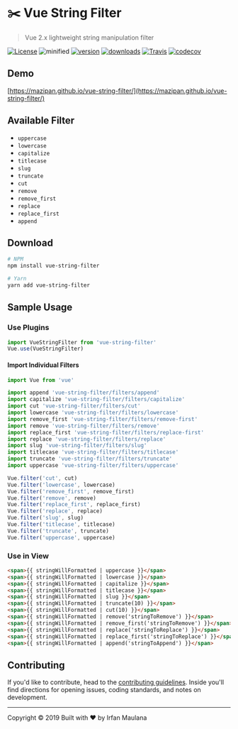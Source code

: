 # :scissors: Vue String Filter

> Vue 2.x lightweight string manipulation filter

[![License](https://img.shields.io/github/license/mazipan/vue-string-filter.svg?maxAge=3600)](https://github.com/mazipan/vue-string-filter) ![minified](https://badgen.net/bundlephobia/minzip/vue-string-filter) [![version](https://img.shields.io/npm/v/vue-string-filter.svg)](https://www.npmjs.com/package/vue-string-filter) [![downloads](https://img.shields.io/npm/dt/vue-string-filter.svg)](https://www.npmjs.com/package/vue-string-filter) [![Travis](https://img.shields.io/travis/mazipan/vue-string-filter.svg)](https://travis-ci.org/mazipan/vue-string-filter) [![codecov](https://codecov.io/gh/mazipan/vue-string-filter/branch/master/graph/badge.svg)](https://codecov.io/gh/mazipan/vue-string-filter)

## Demo

[https://mazipan.github.io/vue-string-filter/](https://mazipan.github.io/vue-string-filter/)

## Available Filter

+ `uppercase`
+ `lowercase`
+ `capitalize`
+ `titlecase`
+ `slug`
+ `truncate`
+ `cut`
+ `remove`
+ `remove_first`
+ `replace`
+ `replace_first`
+ `append`

## Download

```bash
# NPM
npm install vue-string-filter

# Yarn
yarn add vue-string-filter
```

## Sample Usage

### Use Plugins

```javascript
import VueStringFilter from 'vue-string-filter'
Vue.use(VueStringFilter)
```

#### Import Individual Filters

```javascript
import Vue from 'vue'

import append 'vue-string-filter/filters/append'
import capitalize 'vue-string-filter/filters/capitalize'
import cut 'vue-string-filter/filters/cut'
import lowercase 'vue-string-filter/filters/lowercase'
import remove_first 'vue-string-filter/filters/remove-first'
import remove 'vue-string-filter/filters/remove'
import replace_first 'vue-string-filter/filters/replace-first'
import replace 'vue-string-filter/filters/replace'
import slug 'vue-string-filter/filters/slug'
import titlecase 'vue-string-filter/filters/titlecase'
import truncate 'vue-string-filter/filters/truncate'
import uppercase 'vue-string-filter/filters/uppercase'

Vue.filter('cut', cut)
Vue.filter('lowercase', lowercase)
Vue.filter('remove_first', remove_first)
Vue.filter('remove', remove)
Vue.filter('replace_first', replace_first)
Vue.filter('replace', replace)
Vue.filter('slug', slug)
Vue.filter('titlecase', titlecase)
Vue.filter('truncate', truncate)
Vue.filter('uppercase', uppercase)
```

### Use in View

```html
<span>{{ stringWillFormatted | uppercase }}</span>
<span>{{ stringWillFormatted | lowercase }}</span>
<span>{{ stringWillFormatted | capitalize }}</span>
<span>{{ stringWillFormatted | titlecase }}</span>
<span>{{ stringWillFormatted | slug }}</span>
<span>{{ stringWillFormatted | truncate(10) }}</span>
<span>{{ stringWillFormatted | cut(10) }}</span>
<span>{{ stringWillFormatted | remove('stringToRemove') }}</span>
<span>{{ stringWillFormatted | remove_first('stringToRemove') }}</span>
<span>{{ stringWillFormatted | replace('stringToReplace') }}</span>
<span>{{ stringWillFormatted | replace_first('stringToReplace') }}</span>
<span>{{ stringWillFormatted | append('stringToAppend') }}</span>
```

## Contributing

If you'd like to contribute, head to the [contributing guidelines](/CONTRIBUTING.md). Inside you'll find directions for opening issues, coding standards, and notes on development.

------

Copyright © 2019 Built with ❤️ by Irfan Maulana
